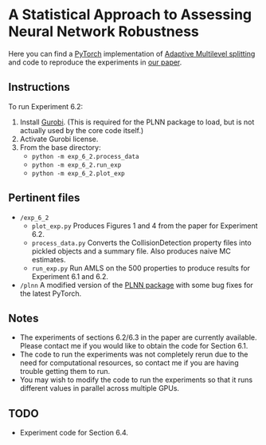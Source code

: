 # A Statistical Approach to Assessing Neural Network Robustness

Here you can find a [PyTorch](http://pytorch.org/) implementation of [Adaptive Multilevel splitting](http://www.nowozin.net/sebastian/blog/multilevel-splitting.html) and code to reproduce the experiments in [our paper](https://arxiv.org/abs/1811.07209).

## Instructions

To run Experiment 6.2:

1. Install [Gurobi](https://www.gurobi.com). (This is required for the PLNN package to load, but is not actually used by the core code itself.)
2. Activate Gurobi license.
3. From the base directory:
	* `python -m exp_6_2.process_data`
	* `python -m exp_6_2.run_exp`
	* `python -m exp_6_2.plot_exp`

## Pertinent files

* `/exp_6_2`
	* `plot_exp.py` Produces Figures 1 and 4 from the paper for Experiment 6.2.
	* `process_data.py` Converts the CollisionDetection property files into pickled objects and a summary file. Also produces naive MC estimates.
	* `run_exp.py` Run AMLS on the 500 properties to produce results for Experiment 6.1 and 6.2.
* `/plnn` A modified version of the [PLNN package](https://github.com/oval-group/PLNN-verification) with some bug fixes for the latest PyTorch.

## Notes

* The experiments of sections 6.2/6.3 in the paper are currently available. Please contact me if you would like to obtain the code for Section 6.1.
* The code to run the experiments was not completely rerun due to the need for computational resources, so contact me if you are having trouble getting them to run.
* You may wish to modify the code to run the experiments so that it runs different values in parallel across multiple GPUs.

## TODO

* Experiment code for Section 6.4.